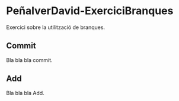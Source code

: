 # PeñalverDavid-ExerciciBranques
Exercici sobre la utilització de branques.

## Commit
Bla bla bla commit.

## Add
Bla bla bla Add.
